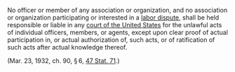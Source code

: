 No officer or member of any association or organization, and no association or organization participating or interested in a [labor dispute](https://www.law.cornell.edu/definitions/uscode.php?width=840&height=800&iframe=true&def_id=29-USC-616617772-1967246987&term_occur=999&term_src=title:29:chapter:6:section:106), shall be held responsible or liable in any [court of the United States](https://www.law.cornell.edu/definitions/uscode.php?width=840&height=800&iframe=true&def_id=29-USC-539662236-1967246988&term_occur=999&term_src=title:29:chapter:6:section:106) for the unlawful acts of individual officers, members, or agents, except upon clear proof of actual participation in, or actual authorization of, such acts, or of ratification of such acts after actual knowledge thereof.

(Mar. 23, 1932, ch. 90, § 6, [47 Stat. 71](https://www.law.cornell.edu/rio/citation/47_Stat._71).)